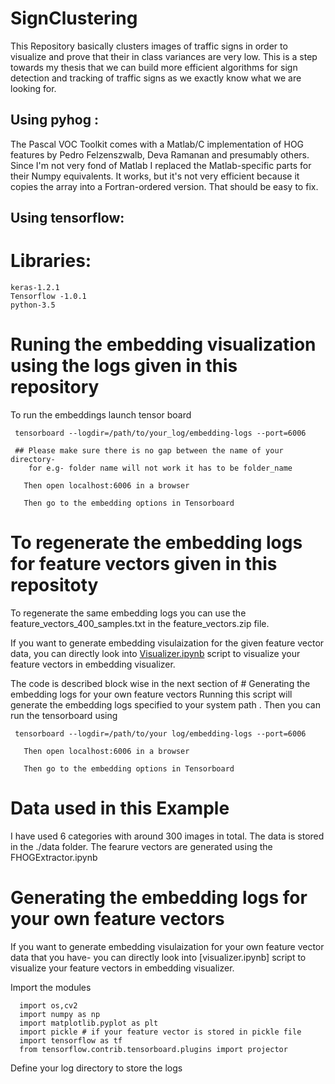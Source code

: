 # SignClustering


This Repository basically clusters images of traffic signs in order to visualize and prove that their in class variances are very low. This is a step towards my thesis that we can build more efficient algorithms for sign detection and tracking of traffic signs as we exactly know what we are looking for.


Using pyhog  : 
----------

The Pascal VOC Toolkit comes with a Matlab/C implementation of HOG features by
Pedro Felzenszwalb, Deva Ramanan and presumably others. Since I'm not very fond
of Matlab I replaced the Matlab-specific parts for their Numpy equivalents. It
works, but it's not very efficient because it copies the array into a
Fortran-ordered version. That should be easy to fix.

Using tensorflow: 
----------


# Libraries:
    keras-1.2.1
    Tensorflow -1.0.1
    python-3.5

# Runing the embedding visualization using the logs given in this repository
To run the embeddings launch tensor board 

     tensorboard --logdir=/path/to/your_log/embedding-logs --port=6006
     
     ## Please make sure there is no gap between the name of your directory-
        for e.g- folder name will not work it has to be folder_name
     
       Then open localhost:6006 in a browser
       
       Then go to the embedding options in Tensorboard
       

# To regenerate the embedding logs for feature vectors given in this repositoty

To regenerate the same embedding logs you can use the feature_vectors_400_samples.txt in the feature_vectors.zip file.

If you want to generate embedding visulaization for the given feature vector data, you can directly look into 
[Visualizer.ipynb](https://github.com/codeJRV/Tensorboard-own-image-data-image-features-embedding-visualization/blob/master/own-data-embedding-visualization.py) script to visualize your feature vectors in embedding visualizer.

The code is described block wise in the next section of # Generating the embedding logs for your own feature vectors
Running this script will generate the embedding logs specified to your system path .
Then you can run the tensorboard using

     tensorboard --logdir=/path/to/your log/embedding-logs --port=6006
     
       Then open localhost:6006 in a browser
       
       Then go to the embedding options in Tensorboard

# Data used in this Example
I have used 6 categories with around 300 images in total. The data is stored in the ./data folder. The fearure vectors are generated using the FHOGExtractor.ipynb

# Generating the embedding logs for your own feature vectors

If you want to generate embedding visulaization for your own feature vector data that you have- you can directly look into 
[visualizer.ipynb] script to visualize your feature vectors in embedding visualizer.

Import the modules
      
      import os,cv2
      import numpy as np
      import matplotlib.pyplot as plt
      import pickle # if your feature vector is stored in pickle file
      import tensorflow as tf
      from tensorflow.contrib.tensorboard.plugins import projector

Define your log directory to store the logs

